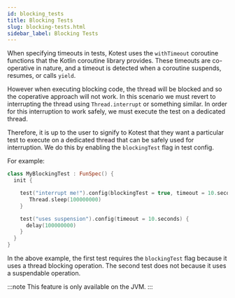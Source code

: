```yaml
---
id: blocking_tests
title: Blocking Tests
slug: blocking-tests.html
sidebar_label: Blocking Tests
---
```


When specifying timeouts in tests, Kotest uses the `withTimeout` coroutine functions that the Kotlin coroutine
library provides. These timeouts are co-operative in nature, and a timeout is detected when a coroutine suspends, resumes, or calls `yield`.

However when executing blocking code, the thread will be blocked and so the coperative approach will not work.
In this scenario we must revert to interrupting the thread using `Thread.interrupt` or something similar. In order
for this interruption to work safely, we must execute the test on a dedicated thread.

Therefore, it is up to the user to signify to Kotest that they want a particular test to execute on a dedicated
thread that can be safely used for interruption. We do this by enabling the `blockingTest` flag in test config.

For example:

```kotlin
class MyBlockingTest : FunSpec() {
  init {

    test("interrupt me!").config(blockingTest = true, timeout = 10.seconds) {
       Thread.sleep(100000000)
    }

    test("uses suspension").config(timeout = 10.seconds) {
      delay(100000000)
    }
  }
}
```

In the above example, the first test requires the `blockingTest` flag because it uses a thread blocking operation.
The second test does not because it uses a suspendable operation.

:::note
This feature is only available on the JVM.
:::

